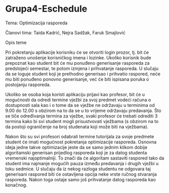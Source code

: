 # Grupa4-Eschedule
Tema: Optimizacija rasporeda

Članovi tima: Taida Kadrić, Nejra Sadžak, Faruk Smajlović

Opis teme

Pri pokretanju aplikacije korisniku će se otvoriti login prozor, tj. bit će zatraženo unošenje korisničkog imena i lozinke. Ukoliko korisnik bude prepoznat kao student bit će mu ponuđeno generisanje rasporeda za predstojeći semestar, te potom izmjena i prihvatanje rasporeda. U slučaju da se loguje student koji je prethodno generisao i prihvatio raspored, neće mu biti ponuđeno ponovno generisanje, već će biti ispisana poruka o postojanju rasporeda.

Ukoliko se osoba koja koristi aplikaciju prijavi kao profesor, bit će u mogućnosti da odredi termine vježbi za svoj predmet vodeći računa o dostupnosti sala kao i o tome da se vježbe ne održavaju u terminima od 9.00 do 12.00 s obzirom na to da se u to vrijeme održavaju predavanja.
Što se tiče određivanja termina za vježbe, svaki profesor će trebati odrediti 3 termina kako bi svi student mogli prisustvovati vježbama (s obzirom na to da postoji ograničenje na broj studenata koji može biti na vježbama).

Nakon što su svi profesori odabrali termine tutorijala za svoje predmete student će imati mogućnost pokretanja optimizacije rasporeda. Osnovna ideja jedne takve optimizacije jeste da se samo jednim klikom dobije algoritamski generisan prijedlog rasporeda koji je za datog studenta vremenski najoptimalniji. To znači da će algoritam sastaviti raspored tako da student ima najmanje mogućih pauza između predavanja i drugih vježbi u toku sedmice. U slučaju da iz nekog razloga studentu ne odgovara taj generisani raspored biti će ostavljena opcija neke vrste ručnog stvaranja rasporeda. Nakon toga ostaje samo još prihvatanje datog rasporeda kao konačnog.


